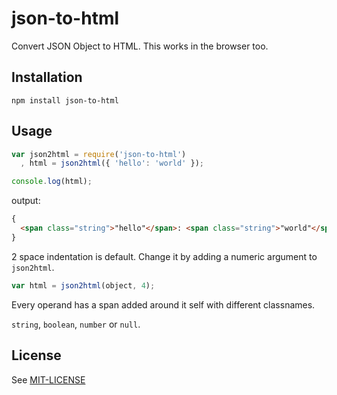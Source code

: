 # json-to-html

Convert JSON Object to HTML. This works in the browser too.

## Installation

	npm install json-to-html

## Usage

```javascript	
var json2html = require('json-to-html')
  , html = json2html({ 'hello': 'world' });

console.log(html);
```

output:

```html  
{
  <span class="string">"hello"</span>: <span class="string">"world"</span>
}
```

2 space indentation is default. Change it by adding a numeric argument to `json2html`.

```javascript
var html = json2html(object, 4);
```

Every operand has a span added around it self with different classnames.

`string`, `boolean`, `number` or `null`.
  
## License 

See [MIT-LICENSE](https://github.com/frozzare/json-to-html/blob/master/MIT-LICENSE)
